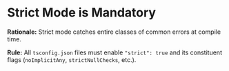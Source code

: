 # Strict Mode is Mandatory

**Rationale:** Strict mode catches entire classes of common errors at compile time.

**Rule:** All `tsconfig.json` files must enable `"strict": true` and its constituent flags (`noImplicitAny`, `strictNullChecks`, etc.).
